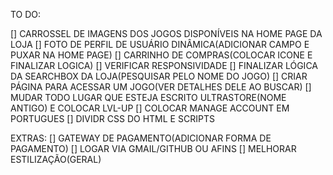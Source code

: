 TO DO: 

[] CARROSSEL DE IMAGENS DOS JOGOS DISPONÍVEIS NA HOME PAGE DA LOJA
[] FOTO DE PERFIL DE USUÁRIO DINÂMICA(ADICIONAR CAMPO E PUXAR NA HOME PAGE)
[] CARRINHO DE COMPRAS(COLOCAR ICONE E FINALIZAR LOGICA)
[] VERIFICAR RESPONSIVIDADE 
[] FINALIZAR LÓGICA DA SEARCHBOX DA LOJA(PESQUISAR PELO NOME DO JOGO)
[] CRIAR PÁGINA PARA ACESSAR UM JOGO(VER DETALHES DELE AO BUSCAR)
[] MUDAR TODO LUGAR QUE ESTEJA ESCRITO ULTRASTORE(NOME ANTIGO) E COLOCAR LVL-UP
[] COLOCAR MANAGE ACCOUNT EM PORTUGUES
[] DIVIDR CSS DO HTML E SCRIPTS

EXTRAS:
[] GATEWAY DE PAGAMENTO(ADICIONAR FORMA DE PAGAMENTO)
[] LOGAR VIA GMAIL/GITHUB OU AFINS
[] MELHORAR ESTILIZAÇÃO(GERAL)
